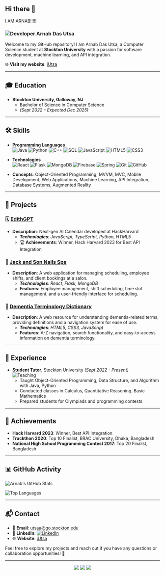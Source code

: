 ## Hi there 👋

I AM ARNAB!!!!!

### ![Developer](https://img.icons8.com/color/48/000000/developer.png) Arnab Das Utsa

Welcome to my GitHub repository! I am Arnab Das Utsa, a Computer Science student at **Stockton University** with a passion for software development, machine learning, and API integration.

🌐 **Visit my website**: [iUtsa](https://iutsa.vercel.app)

---

## 🎓 Education
- **Stockton University, Galloway, NJ**
  - Bachelor of Science in Computer Science
  - _(Sept 2022 – Expected Dec 2025)_

---

## 🛠 Skills

- **Programming Languages**  
  <img src="https://img.icons8.com/color/48/000000/java-coffee-cup-logo--v1.png" alt="Java" style="animation: spin 2s linear infinite;" />
  <img src="https://img.icons8.com/color/48/000000/python--v1.png" alt="Python" style="animation: spin 2s linear infinite;" />
  <img src="https://img.icons8.com/color/48/000000/c-plus-plus-logo.png" alt="C++" style="animation: spin 2s linear infinite;" />
  <img src="https://img.icons8.com/color/48/000000/sql.png" alt="SQL" style="animation: spin 2s linear infinite;" />
  <img src="https://img.icons8.com/color/48/000000/javascript--v1.png" alt="JavaScript" style="animation: spin 2s linear infinite;" />
  <img src="https://img.icons8.com/color/48/000000/html-5--v1.png" alt="HTML5" style="animation: spin 2s linear infinite;" />
  <img src="https://img.icons8.com/color/48/000000/css3.png" alt="CSS3" style="animation: spin 2s linear infinite;" />

- **Technologies**  
  <img src="https://img.icons8.com/color/48/000000/react-native.png" alt="React" style="animation: bounce 2s infinite;" />
  <img src="https://img.icons8.com/ios-filled/48/000000/flask.png" alt="Flask" style="animation: bounce 2s infinite;" />
  <img src="https://img.icons8.com/color/48/000000/mongodb.png" alt="MongoDB" style="animation: bounce 2s infinite;" />
  <img src="https://img.icons8.com/color/48/000000/firebase.png" alt="Firebase" style="animation: bounce 2s infinite;" />
  <img src="https://img.icons8.com/color/48/000000/spring-logo.png" alt="Spring" style="animation: bounce 2s infinite;" />
  <img src="https://img.icons8.com/color/48/000000/git.png" alt="Git" style="animation: bounce 2s infinite;" />
  <img src="https://img.icons8.com/ios-glyphs/48/000000/github.png" alt="GitHub" style="animation: bounce 2s infinite;" />

- **Concepts**: Object-Oriented Programming, MVVM, MVC, Mobile Development, Web Applications, Machine Learning, API Integration, Database Systems, Augmented Reality

---

## 🚀 Projects

### 🗓️ [EdithGPT](https://devpost.com/software/edith-brshpa)
- **Description**: Next-gen AI Calendar developed at HackHarvard  
  - _**Technologies**: JavaScript, TypeScript, Python, HTML5_  
  - 🏆 **Achievements**: Winner, Hack Harvard 2023 for Best API Integration

### 💅 [Jack and Son Nails Spa](https://github.com/iUtsa/Jack-and-Son-Nail-Salon-fullstack)
- **Description**: A web application for managing scheduling, employee shifts, and client bookings at a salon.
  - _**Technologies**: React, Flask, MongoDB_
  - **Features**: Employee management, shift scheduling, time slot management, and a user-friendly interface for scheduling.

### 🧠 [Dementia Terminology Dictionary](https://github.com/iUtsa/dementia-terminology-dictionary)
- **Description**: A web resource for understanding dementia-related terms, providing definitions and a navigation system for ease of use.
  - _**Technologies**: HTML5, CSS3, JavaScript_
  - **Features**: A-Z navigation, search functionality, and easy-to-access information on dementia terminology.

---

## 💼 Experience

- **Student Tutor**, Stockton University _(Sept 2022 - Present)_  
  ![Teaching](https://img.icons8.com/color/48/000000/teacher.png)  
  - Taught Object-Oriented Programming, Data Structure, and Algorithm with Java, Python  
  - Conducted classes in Calculus, Quantitative Reasoning, Basic Mathematics  
  - Prepared students for Olympiads and programming contests  

---

## 🏅 Achievements

- **Hack Harvard 2023**: Winner, Best API Integration  
- **Trackthon 2020**: Top 10 Finalist, BRAC University, Dhaka, Bangladesh  
- **National High School Programming Contest 2017**: Top 20 Finalist, Bangladesh  

---

## 📊 GitHub Activity
![Arnab's GitHub Stats](https://github-readme-stats.vercel.app/api?username=iUtsa&show_icons=true&theme=radical)

![Top Languages](https://github-readme-stats.vercel.app/api/top-langs/?username=iUtsa&layout=compact&theme=radical)

---

## 📬 Contact

- 📧 **Email**: utsaa@go.stockton.edu  
- 💼 **LinkedIn**: [![LinkedIn](https://img.icons8.com/color/48/000000/linkedin.png)](https://www.linkedin.com/in/arnab-das-utsa-0b57a81a4/)
- 🌐 **Website**: [iUtsa](https://iutsa.vercel.app)

Feel free to explore my projects and reach out if you have any questions or collaboration opportunities! 🙌

---

<p align="center">
  <img src="https://img.shields.io/badge/JavaScript-Dynamic-blue?style=for-the-badge&logo=javascript&logoColor=white" />
  <img src="https://img.shields.io/badge/API-Integration-green?style=for-the-badge&logo=postman&logoColor=white" />
  <img src="https://img.shields.io/badge/Open%20Source-Love-red?style=for-the-badge&logo=github&logoColor=white" />
</p>
